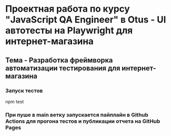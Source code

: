 # Проектная работа по курсу "JavaScript QA Engineer" в Otus - UI автотесты на Playwright для интернет-магазина

## Тема - Разработка фреймворка автоматизации тестирования для интернет-магазина

### Запуск тестов

npm test

### При пуше в main ветку запускается пайплайн в Github Actions для прогона тестов и публикации отчета на GitHub Pages
